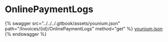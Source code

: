 # OnlinePaymentLogs

{% swagger src="../../../.gitbook/assets/younium.json" path="/Invoices/{id}/OnlinePaymentLogs" method="get" %}
[younium.json](../../../.gitbook/assets/younium.json)
{% endswagger %}
